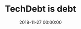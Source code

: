---
layout: post
title:  "TechDebt is debt"
date:   2018-11-27 00:00:00
categories: GeneralAdvice
---